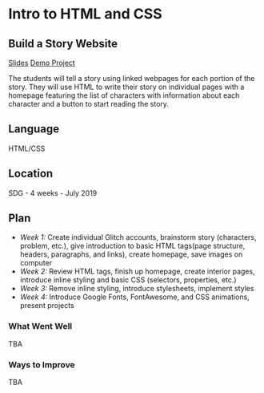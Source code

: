 # Intro to HTML and CSS

## Build a Story Website
[Slides](https://docs.google.com/presentation/d/1jTQfuFdA1fytvmVetkgMpABw_P6RwDhSvDQD-pWFwEc/edit?usp=sharing)
[Demo Project](https://july-2019-demo.glitch.me)

The students will tell a story using linked webpages for each portion of the story. They will use HTML to write their story on individual pages with a homepage featuring the list of characters with information about each character and a button to start reading the story.

## Language
HTML/CSS

## Location
SDG - 4 weeks - July 2019

## Plan
- *Week 1:* Create individual Glitch accounts, brainstorm story (characters, problem, etc.), give introduction to basic HTML tags(page structure, headers, paragraphs, and links), create homepage, save images on computer
- *Week 2:* Review HTML tags, finish up homepage, create interior pages, introduce inline styling and basic CSS (selectors, properties, etc.)
- *Week 3:* Remove inline styling, introduce stylesheets, implement styles
- *Week 4:* Introduce Google Fonts, FontAwesome, and CSS animations, present projects

### What Went Well
TBA

### Ways to Improve
TBA